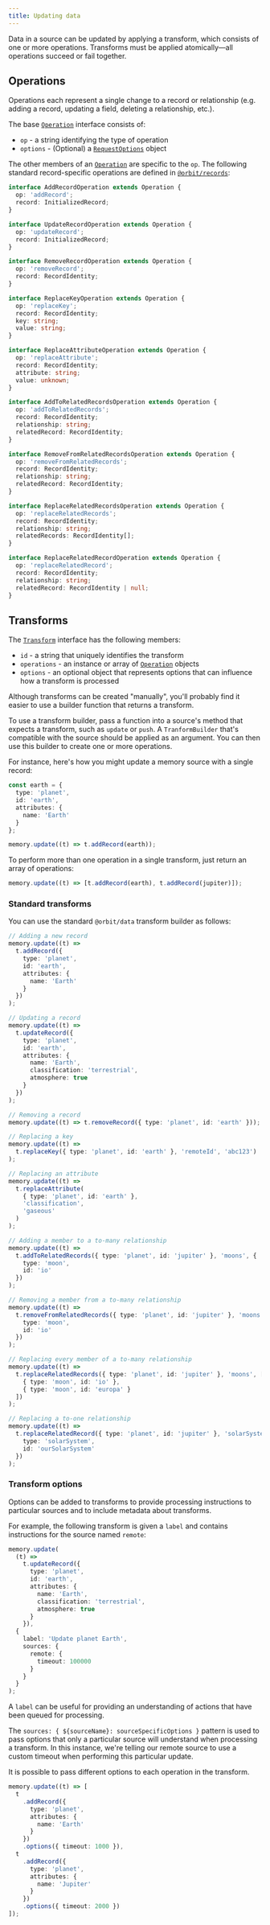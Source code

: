 ```yaml
---
title: Updating data
---
```


Data in a source can be updated by applying a transform, which consists of one
or more operations. Transforms must be applied atomically—all operations
succeed or fail together.

## Operations

Operations each represent a single change to a record or relationship (e.g.
adding a record, updating a field, deleting a relationship, etc.).

The base [`Operation`](./api/data/interfaces/Operation.md) interface consists
of:

- `op` - a string identifying the type of operation
- `options` - (Optional) a [`RequestOptions`](./api/data/interfaces/RequestOptions.md) object

The other members of an [`Operation`](./api/data/interfaces/Operation.md) are
specific to the `op`. The following standard record-specific operations are
defined in [`@orbit/records`](./api/records/index.md):

```typescript
interface AddRecordOperation extends Operation {
  op: 'addRecord';
  record: InitializedRecord;
}

interface UpdateRecordOperation extends Operation {
  op: 'updateRecord';
  record: InitializedRecord;
}

interface RemoveRecordOperation extends Operation {
  op: 'removeRecord';
  record: RecordIdentity;
}

interface ReplaceKeyOperation extends Operation {
  op: 'replaceKey';
  record: RecordIdentity;
  key: string;
  value: string;
}

interface ReplaceAttributeOperation extends Operation {
  op: 'replaceAttribute';
  record: RecordIdentity;
  attribute: string;
  value: unknown;
}

interface AddToRelatedRecordsOperation extends Operation {
  op: 'addToRelatedRecords';
  record: RecordIdentity;
  relationship: string;
  relatedRecord: RecordIdentity;
}

interface RemoveFromRelatedRecordsOperation extends Operation {
  op: 'removeFromRelatedRecords';
  record: RecordIdentity;
  relationship: string;
  relatedRecord: RecordIdentity;
}

interface ReplaceRelatedRecordsOperation extends Operation {
  op: 'replaceRelatedRecords';
  record: RecordIdentity;
  relationship: string;
  relatedRecords: RecordIdentity[];
}

interface ReplaceRelatedRecordOperation extends Operation {
  op: 'replaceRelatedRecord';
  record: RecordIdentity;
  relationship: string;
  relatedRecord: RecordIdentity | null;
}
```

## Transforms

The [`Transform`](./api/data/interfaces/Transform.md) interface has the
following members:

- `id` - a string that uniquely identifies the transform
- `operations` - an instance or array of [`Operation`](./api/data/interfaces/Operation.md) objects
- `options` - an optional object that represents options that can influence how
  a transform is processed

Although transforms can be created "manually", you'll probably find it easier
to use a builder function that returns a transform.

To use a transform builder, pass a function into a source's method that expects
a transform, such as `update` or `push`. A `TranformBuilder` that's compatible
with the source should be applied as an argument. You can then use this builder
to create one or more operations.

For instance, here's how you might update a memory source with a single record:

```typescript
const earth = {
  type: 'planet',
  id: 'earth',
  attributes: {
    name: 'Earth'
  }
};

memory.update((t) => t.addRecord(earth));
```

To perform more than one operation in a single transform, just return an array
of operations:

```typescript
memory.update((t) => [t.addRecord(earth), t.addRecord(jupiter)]);
```

### Standard transforms

You can use the standard `@orbit/data` transform builder as follows:

```typescript
// Adding a new record
memory.update((t) =>
  t.addRecord({
    type: 'planet',
    id: 'earth',
    attributes: {
      name: 'Earth'
    }
  })
);

// Updating a record
memory.update((t) =>
  t.updateRecord({
    type: 'planet',
    id: 'earth',
    attributes: {
      name: 'Earth',
      classification: 'terrestrial',
      atmosphere: true
    }
  })
);

// Removing a record
memory.update((t) => t.removeRecord({ type: 'planet', id: 'earth' }));

// Replacing a key
memory.update((t) =>
  t.replaceKey({ type: 'planet', id: 'earth' }, 'remoteId', 'abc123')
);

// Replacing an attribute
memory.update((t) =>
  t.replaceAttribute(
    { type: 'planet', id: 'earth' },
    'classification',
    'gaseous'
  )
);

// Adding a member to a to-many relationship
memory.update((t) =>
  t.addToRelatedRecords({ type: 'planet', id: 'jupiter' }, 'moons', {
    type: 'moon',
    id: 'io'
  })
);

// Removing a member from a to-many relationship
memory.update((t) =>
  t.removeFromRelatedRecords({ type: 'planet', id: 'jupiter' }, 'moons', {
    type: 'moon',
    id: 'io'
  })
);

// Replacing every member of a to-many relationship
memory.update((t) =>
  t.replaceRelatedRecords({ type: 'planet', id: 'jupiter' }, 'moons', [
    { type: 'moon', id: 'io' },
    { type: 'moon', id: 'europa' }
  ])
);

// Replacing a to-one relationship
memory.update((t) =>
  t.replaceRelatedRecord({ type: 'planet', id: 'jupiter' }, 'solarSystem', {
    type: 'solarSystem',
    id: 'ourSolarSystem'
  })
);
```

### Transform options

Options can be added to transforms to provide processing instructions to
particular sources and to include metadata about transforms.

For example, the following transform is given a `label` and contains
instructions for the source named `remote`:

```typescript
memory.update(
  (t) =>
    t.updateRecord({
      type: 'planet',
      id: 'earth',
      attributes: {
        name: 'Earth',
        classification: 'terrestrial',
        atmosphere: true
      }
    }),
  {
    label: 'Update planet Earth',
    sources: {
      remote: {
        timeout: 100000
      }
    }
  }
);
```

A `label` can be useful for providing an understanding of actions that have been
queued for processing.

The `sources: { ${sourceName}: sourceSpecificOptions }` pattern is used to pass
options that only a particular source will understand when processing a
transform. In this instance, we're telling our remote source to use a custom
timeout when performing this particular update.

It is possible to pass different options to each operation in the transform.

```typescript
memory.update((t) => [
  t
    .addRecord({
      type: 'planet',
      attributes: {
        name: 'Earth'
      }
    })
    .options({ timeout: 1000 }),
  t
    .addRecord({
      type: 'planet',
      attributes: {
        name: 'Jupiter'
      }
    })
    .options({ timeout: 2000 })
]);
```
